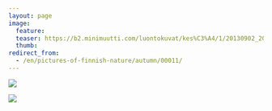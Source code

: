 ```yaml
---
layout: page
image:
  feature:
  teaser: https://b2.minimuutti.com/luontokuvat/kes%C3%A4/1/20130902_202611-245px.jpg
  thumb:
redirect_from:
  - /en/pictures-of-finnish-nature/autumn/00011/
---
```


![](https://b2.minimuutti.com/luontokuvat/kes%C3%A4/1/20130902_202605-800px.jpg)

![](https://b2.minimuutti.com/luontokuvat/kes%C3%A4/1/20130902_202611-800px.jpg)
